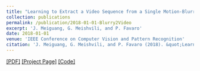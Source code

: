 ```yaml
---
title: "Learning to Extract a Video Sequence from a Single Motion-Blurred Image"
collection: publications
permalink: /publication/2018-01-01-Blurry2Video
excerpt: 'J. Meiguang, G. Meishvili, and P. Favaro'
date: 2018-01-01
venue: 'IEEE Conference on Computer Vision and Pattern Recognition'
citation: 'J. Meiguang, G. Meishvili, and P. Favaro (2018). &quot;Learning to Extract a Video Sequence from a Single Motion-Blurred Image	.&quot; <i>CVPR 2018</i>.'
---
```


 [[PDF]](https://arxiv.org/pdf/1804.04065.pdf) [[Project Page]]() [[Code]](https://github.com/MeiguangJin/Learning-to-Extract-a-Video-Sequence-from-a-Single-Motion-Blurred-Image) 
